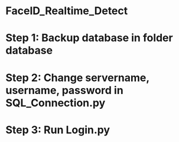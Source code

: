 # FaceID_Realtime_Detect
# Step 1: Backup database in folder database
# Step 2: Change servername, username, password in SQL_Connection.py
# Step 3: Run Login.py

